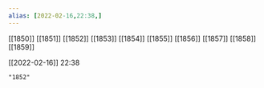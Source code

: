 ```yaml
---
alias: [2022-02-16,22:38,]
---
```

[[1850]] [[1851]] [[1852]] [[1853]] [[1854]] [[1855]] [[1856]] [[1857]] [[1858]] [[1859]]

[[2022-02-16]] 22:38

```query
"1852"
```